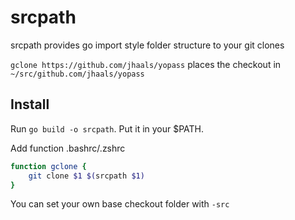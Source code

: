 # srcpath

srcpath provides go import style folder structure to your git clones

`gclone https://github.com/jhaals/yopass`
places the checkout in `~/src/github.com/jhaals/yopass`

## Install

Run `go build -o srcpath`. Put it in your \$PATH.

Add function .bashrc/.zshrc

```bash
function gclone {
    git clone $1 $(srcpath $1)
}
```

You can set your own base checkout folder with `-src`
